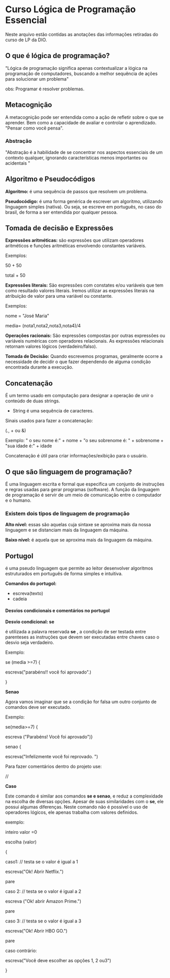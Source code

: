 # Curso Lógica de Programação Essencial

Neste arquivo estão contidas as anotações das informações retiradas do curso de LP da DIO.

## O que é lógica de programação?

"Lógica de programação significa apenas contextualizar a lógica na programação de computadores, buscando a melhor sequência de ações para solucionar um problema"

obs: Programar é resolver problemas. 



## Metacognição

A metacognição pode ser entendida como  a ação de refletir sobre o que se aprender. Bem como a capacidade de avaliar e controlar o aprendizado. "Pensar como você pensa". 



### Abstração 

"Abstração é a habilidade de se concentrar nos aspectos essenciais de um contexto qualquer, ignorando características menos importantes ou acidentais "



## Algoritmo e Pseudocódigos

**Algoritmo:** é uma sequência de passos que resolvem um problema.

**Pseudocódigo:** é uma forma genérica de escrever um algoritmo, utilizando linguagem simples (nativa). Ou seja, se escreve em português, no caso do brasil, de forma a ser entendida por qualquer pessoa. 



## Tomada de decisão e Expressões 

**Expressões aritméticas:** são expressões que utilizam operadores aritméticos e funções aritméticas envolvendo constantes variáveis. 

Exemplos: 

50 + 50

total + 50

**Expressões literais:** São expressões com constates e/ou variáveis que tem como resultado valores literais. Iremos utilizar as expressões literais na atribuição de valor para uma variável ou constante. 

Exemplos:

nome = "José Maria"

media= (nota1,nota2,nota3,nota4)/4

**Operações racionais:** São expressões compostas por outras expressões ou variáveis numéricas com operadores relacionais. As expressões relacionais retornam valores lógicos (verdadeiro/falso). 



**Tomada de Decisão:** Quando escrevemos programas, geralmente ocorre a necessidade de decidir o que fazer dependendo de alguma condição encontrada durante a execução. 



## Concatenação 

É um termo usado em computação para designar a operação de unir o conteúdo de duas strings.

* String é uma sequência de caracteres. 

Sinais usados para fazer a concatenação: 

(., + ou &)

Exemplo: " o seu nome é:" + nome + "o seu sobrenome é: " + sobrenome + "sua idade é:" + idade

Concatenação é útil para criar informações/exibição para o usuário. 



## O que são linguagem de programação? 

É uma linguagem escrita e formal que especifica um conjunto de instruções e regras usadas para gerar programas (software). A função da linguagem de programação é servir de um meio de comunicação entre o computador e o humano. 



### Existem dois tipos de linguagem de programação

**Alto nível:** essas são aquelas cuja sintaxe se aproxima mais da nossa linguagem e se distanciam mais da linguagem da máquina. 

**Baixo nível:** é aquela que se aproxima mais da linguagem da máquina. 



## Portugol 

é uma pseudo linguagem que permite ao leitor desenvolver algoritmos estruturados em português de forma simples e intuitiva. 

**Comandos do portugol:**

* escreva(texto)
* cadeia 



#### Desvios condicionais e comentários no portugol 

**Desvio condicional:  se**

é utilizada a palavra reservada **se** , a condição de ser testada entre parenteses as instruções que devem ser executadas entre chaves caso o desvio seja verdadeiro. 

Exemplo: 

se (media >=7) {

escreva("parabéns!! você foi aprovado".)

}

**Senao**

Agora vamos imaginar que se a condição for falsa um outro conjunto de comandos deve ser executado. 

Exemplo: 

se(media>=7) {

escreva ("Parabéns! Você foi aprovado")}

 senao { 

escreva("Infelizmente você foi reprovado. ")

Para fazer comentários dentro do projeto use: 

//

**Caso**

Este comando é similar aos comandos **se e senao**, e reduz a complexidade na escolha de diversas opções. Apesar de suas similaridades com o **se**, ele possui algumas diferenças. Neste comando não é possível o uso de operadores lógicos, ele apenas trabalha com valores definidos. 

exemplo: 

inteiro valor =0

escolha (valor)

{

caso1: // testa se o valor é igual a 1

escreva("Ok! Abrir Netflix.")

pare

caso 2: // testa se o valor é igual a 2

escreva ("Ok! abrir Amazon Prime.")

pare

caso 3: // testa se o valor é igual a 3

escreva("Ok! Abrir HBO GO.")

pare

caso contrário: 

escreva("Você deve escolher as opções 1, 2 ou3")

}













